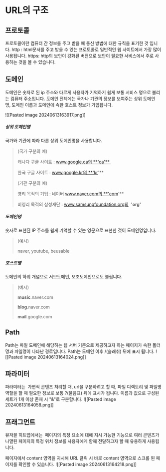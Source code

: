# URL의 구조

## 프로토콜
프로토콜이란 컴퓨터 간 정보를 주고 받을 때 통신 방법에 대한 규칙을 표기한 것 입니다.
http : html문서를 주고 받을 수 있는 프로토콜로 일반적인 웹 사이트에서 가장 많이 사용됩니다.
https: http의 보안이 강화된 버전으로 보안이 필요한 서비스에서 주로 사용하는 것을 볼 수 있습니다.

## 도메인
도메인은 숫자로 된 ip 주소와 다르게 사용자가 기억하기 쉽게 보통 서비스 명으로 불리는 컴퓨터 주소입니다. 도메인 전체에는 국가나 기관의 정보를 보여주는 상위 도메인명, 도메인 이름과 도메인에 속한 호스트 정보가 기입됩니다.

![[Pasted image 20240613163917.png]]
##### 상위 도메인명

국가와 기관에 따라 다른 상위 도메인명을 사용합니다. 

> (국가 구분의 예) 
> 
> 캐나다 구글 사이트 : www.google.ca의 **'ca'** 
> 
> 한국 구글 사이트 : www.google.kr의 **'kr'**
> 
> (기관 구분의 예) 
> 
> 영리 목적의 기업 : 네이버 www.naver.com의 **'com'**
> 
> 비영리 목적의 삼성재단 : www.samsungfoundation.org의  **'org'**

##### 도메인명

숫자로 표현된 IP 주소를 쉽게 기억할 수 있는 영문으로 표현한 것이 도메인명입니다.

> (예시)
> 
> naver, youtube, beusable

##### 호스트명

도메인의 하위 개념으로 서브도메인, 보조도메인으로도 불립니다.

> (예시)
> 
> **music**.naver.com
> 
> **blog**.naver.com
> 
> **mail**.google.com

## Path
Path는 파일 도메인에 해당하는 웹 서버 기준으로 제공하고자 하는 페이지가 속한 폴더명과 파일명이 나타난 경로입니다. Path는 도메인 이후 /(슬래쉬) 뒤에 표시 됩니다.
![[Pasted image 20240613164024.png]]

## 파라미터
파라미터는  가변적 콘텐츠 처리할 때, url을 구분하려고 할 때, 파일 디렉토리 및 파일명 역할을 할 때 필요한 정보로 보통 ?(물음표) 뒤에 표시가 됩니다. 이름과 값으로 구성된 세트가 1개 이상 존재 시 "&"로 구분합니다.
![[Pasted image 20240613164058.png]]

## 프래그먼트 
뷰저블 히트맵에서는  페이지의 특정 요소에 대해 지시 가능한 기능으로 여러 콘텐츠가 나열된 페이지의 특정 위치 정보를 사용자에게 함께 전달하고자 할 때 유용하게 사용됩니다.

페이지에서 content 영역을 지시해 URL 클릭 시 바로 content 영역으로 스크롤 된 페이지를 확인할 수 있습니다.
![[Pasted image 20240613164218.png]]
